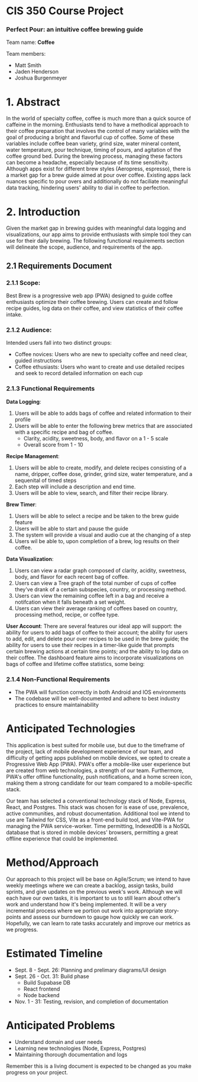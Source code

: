
# CIS 350 Course Project

### Perfect Pour: an intuitive coffee brewing guide

Team name: __Coffee__

Team members:
- Matt Smith
- Jaden Henderson
- Joshua Burgenmeyer

# 1. Abstract
In the world of specialty coffee, coffee is much more than a quick source of caffeine in the morning. Enthusiasts tend to have a methodical approach to their coffee preparation that involves the control of many variables with the goal of producing a bright and flavorful cup of coffee. Some of these variables include coffee bean variety, grind size, water mineral content, water temperature, pour technique, timing of pours, and agitation of the coffee ground bed. During the brewing process, managing these factors can become a headache, especially because of its time sensitivity. Although apps exist for different brew styles (Aeropress, espresso), there is a market gap for a brew guide aimed at pour over coffee. Existing apps lack nuances specific to pour overs and additionally do not faciliate meaningful data tracking, hindering users' ability to dial in coffee to perfection.

# 2. Introduction
Given the market gap in brewing guides with meaningful data logging and visualizations, our app aims to provide enthusiasts with simple tool they can use for their daily brewing. The following functional requirements section will delineate the scope, audience, and requirements of the app.
## 2.1 Requirements Document
### 2.1.1 Scope:
Best Brew is a progressive web app (PWA) designed to guide coffee enthusiasts optimize their coffee brewing. Users can create and follow recipe guides, log data on their coffee, and view statistics of their coffee intake.

### 2.1.2 Audience:
Intended users fall into two distinct groups:
- Coffee novices: Users who are new to specialty coffee and need clear, guided instructions
- Coffee ethusiasts: Users who want to create and use detailed recipes and seek to record detailed information on each cup

### 2.1.3 Functional Requirements
__Data Logging__:
1. Users will be able to adds bags of coffee and related information to their profile
2. Users will be able to enter the following brew metrics that are associated with a specific recipe and bag of coffee.
    - Clarity, acidity, sweetness, body, and flavor on a  1 - 5 scale
    - Overall score from 1 - 10

__Recipe Management__:
1. Users will be able to create, modify, and delete recipes consisting of a name, dripper, coffee dose, grinder, grind size, water temperature, and a sequenital of timed steps
2. Each step will include a description and end time. 
3. Users will be able to view, search, and filter their recipe library.

__Brew Timer__:
1. Users will be able to select a recipe and be taken to the brew guide feature
2. Users will be able to start and pause the guide
3. The system will provide a visual and audio cue at the changing of a step
4. Users wil be able to, upon completion of a brew, log results on their coffee.

__Data Visualization__:
1. Users can view a radar graph composed of clarity, acidity, sweetness, body, and flavor for each recent bag of coffee.
2. Users can view a Tree graph of the total number of cups of coffee they've drank of a certain subspecies, country, or processing method.
3. Users can view the remaining coffee left in a bag and receive a notifcation when it falls beneath a set weight.
4. Users can view their average ranking of coffees based on country, processing method, recipe, or coffee type.

__User Account__:
 There are several features our ideal app will support: the ability for users to add bags of coffee to their account; the ability for users to add, edit, and delete pour over recipes to be used in the brew guide; the ability for users to use their recipes in a timer-like guide that prompts certain brewing actions at certain time points; and the ability to log data on their coffee. The dashboard feature aims to incorporate visualizations on bags of coffee and lifetime coffee statistics, some being:

### 2.1.4 Non-Functional Requirements

- The PWA will function correctly in both Android and IOS environments
- The codebase will be well-documented and adhere to best industry practices to ensure maintainability




# Anticipated Technologies

This application is best suited for mobile use, but due to the timeframe of the project, lack of mobile development experience of our team, and difficulty of getting apps published on mobile devices, we opted to create a Progressive Web App (PWA). PWA's offer a mobile-like user experience but are created from web technologies, a strength of our team. Furthermore, PWA's offer offline functionality, push notifications, and a home screen icon, making them a strong candidate for our team compared to a mobile-specific stack.

Our team has selected a conventional technology stack of Node, Express, React, and Postgres. This stack was chosen for is ease of use, prevalence, active communities, and robust documentation. Additional tool we intend to use are Tailwind for CSS, Vite as a front-end build tool, and Vite-PWA for managing the PWA service-worker. Time permitting, IndexedDB is a NoSQL database that is stored in mobile devices' browsers, permitting a great offline experience that could be implemented.   

# Method/Approach

Our approach to this project will be base on Agile/Scrum; we intend to have weekly meetings where we can create a backlog, assign tasks, build sprints, and give updates on the previous week's work. Although we will each have our own tasks, it is important to us to still learn about other's work and understand how it's being implemented. It will be a very incremental process where we portion out work into appropriate story-points and assess our burndown to gauge how quickly we can work. Hopefully, we can learn to rate tasks accurately and improve our metrics as we progress. 

# Estimated Timeline

- Sept. 8 - Sept. 26: Planning and prelimary diagrams/UI design
- Sept. 26 - Oct. 31: Build phase 
    - Build Supabase DB
    - React frontend
    - Node backend
- Nov. 1 - 31: Testing, revision, and completion of documentation


# Anticipated Problems

- Understand domain and user needs
- Learning new technologies (Node, Express, Postgres)
- Maintaining thorough documentation and logs



Remember this is a living document is expected to be changed as you make progress on your project.
